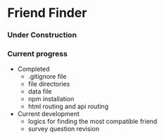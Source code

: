 # Friend Finder
### Under Construction
### Current progress

- Completed
  - .gitignore file 
  - file directories
  - data file
  - npm installation
  - html routing and api routing
- Current development
  - logics for finding the most compatible friend
  - survey question revision